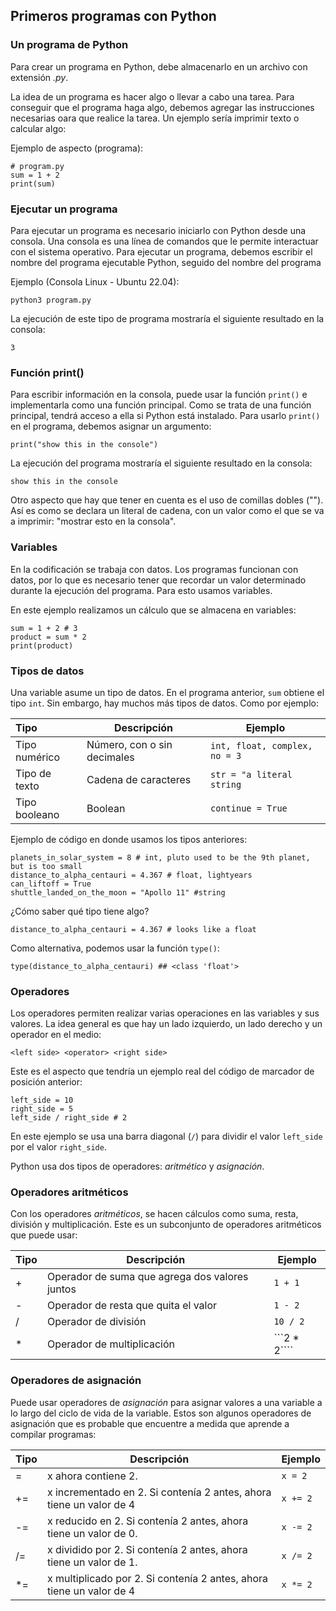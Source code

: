 ## Primeros programas con Python

### Un programa de Python

Para crear un programa en Python, debe almacenarlo en un archivo con extensión _.py_.

La idea de un programa es hacer algo o llevar a cabo una tarea. Para conseguir que el programa haga algo, debemos agregar las instrucciones necesarias oara que realice la tarea. Un ejemplo sería imprimir texto o calcular algo:

Ejemplo de aspecto (programa):

```
# program.py
sum = 1 + 2
print(sum)
```

### Ejecutar un programa

Para ejecutar un programa es necesario iniciarlo con Python desde una consola. Una consola es una línea de comandos que le permite interactuar con el sistema operativo. Para ejecutar un programa, debemos escribir el nombre del programa ejecutable Python, seguido del nombre del programa 

Ejemplo (Consola Linux - Ubuntu 22.04):

```
python3 program.py
```

La ejecución de este tipo de programa mostraría el siguiente resultado en la consola:

```
3
```

### Función print()

Para escribir información en la consola, puede usar la función ```print()``` e implementarla como una función principal. Como se trata de una función principal, tendrá acceso a ella si Python está instalado. Para usarlo ```print()``` en el programa, debemos asignar un argumento:

```
print("show this in the console")
```

La ejecución del programa mostraría el siguiente resultado en la consola:

```
show this in the console
```

Otro aspecto que hay que tener en cuenta es el uso de comillas dobles (""). Así es como se declara un literal de cadena, con un valor como el que se va a imprimir: "mostrar esto en la consola".

### Variables

En la codificación se trabaja con datos. Los programas funcionan con datos, por lo que es necesario tener que recordar un valor determinado durante la ejecución del programa. Para esto usamos variables.

En este ejemplo realizamos un cálculo que se almacena en variables:

```
sum = 1 + 2 # 3
product = sum * 2
print(product)
```

### Tipos de datos

Una variable asume un tipo de datos. En el programa anterior, ```sum``` obtiene el tipo ```int```. Sin embargo, hay muchos más tipos de datos. Como por ejemplo:

|Tipo		|Descripción				|Ejemplo					|
|:-----		|-----					|-----						|
|Tipo numérico	|Número, con o sin decimales		|```int, float, complex, no = 3```		|
|Tipo de texto	|Cadena de caracteres			|```str = "a literal string```			|
|Tipo booleano	|Boolean				|```continue = True```				|

Ejemplo de código en donde usamos los tipos anteriores:

```
planets_in_solar_system = 8 # int, pluto used to be the 9th planet, but is too small
distance_to_alpha_centauri = 4.367 # float, lightyears
can_liftoff = True
shuttle_landed_on_the_moon = "Apollo 11" #string
```

¿Cómo saber qué tipo tiene algo?

```
distance_to_alpha_centauri = 4.367 # looks like a float
```

Como alternativa, podemos usar la función ```type()```:

```
type(distance_to_alpha_centauri) ## <class 'float'>
```

### Operadores

Los operadores permiten realizar varias operaciones en las variables y sus valores. La idea general es que hay un lado izquierdo, un lado derecho y un operador en el medio:

```
<left side> <operator> <right side>
```

Este es el aspecto que tendría un ejemplo real del código de marcador de posición anterior:

```
left_side = 10
right_side = 5
left_side / right_side # 2
```

En este ejemplo se usa una barra diagonal (```/```) para dividir el valor ```left_side``` por el valor ```right_side```.

Python usa dos tipos de operadores: _aritmético_ y _asignación_.

### Operadores aritméticos

Con los operadores _aritméticos_, se hacen cálculos como suma, resta, división y multiplicación. Este es un subconjunto de operadores aritméticos que puede usar:

|Tipo	|Descripción						|Ejemplo			|
|:-----	|-----							|-----				|
|+	|Operador de suma que agrega dos valores juntos		|```1 + 1```			|
|-	|Operador de resta que quita el valor 			|```1 - 2```			|
|/	|Operador de división					|```10 / 2```			|
|*	|Operador de multiplicación				|```2 * 2````			|

### Operadores de asignación

Puede usar operadores de _asignación_ para asignar valores a una variable a lo largo del ciclo de vida de la variable. Estos son algunos operadores de asignación que es probable que encuentre a medida que aprende a compilar programas:

|Tipo	|Descripción								|Ejemplo			|
|:-----	|-----									|-----				|
|=	|x ahora contiene 2.							|```x = 2```			|
|+=	|x incrementado en 2. Si contenía 2 antes, ahora tiene un valor de 4 	|```x += 2```			|
|-=	|x reducido en 2. Si contenía 2 antes, ahora tiene un valor de 0.	|```x -= 2```			|
|/=	|x dividido por 2. Si contenía 2 antes, ahora tiene un valor de 1.	|```x /= 2```			|
|*=	|x multiplicado por 2. Si contenía 2 antes, ahora tiene un valor de 4	|```x *= 2```			|


